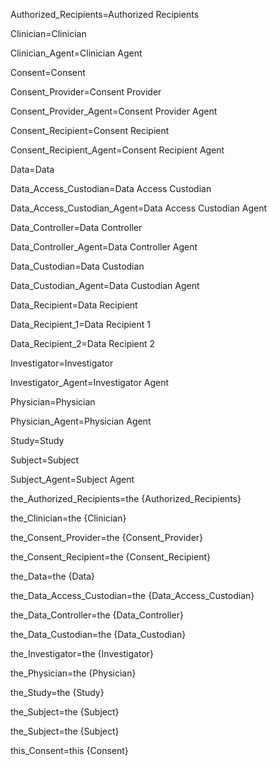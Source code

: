 Authorized_Recipients=<span class="definedterm">Authorized Recipients</span>

Clinician=<span class="definedterm">Clinician</span>

Clinician_Agent=<span class="definedterm">Clinician Agent</span>

Consent=<span class="definedterm">Consent</span>

Consent_Provider=<span class="definedterm">Consent Provider</span>

Consent_Provider_Agent=<span class="definedterm">Consent Provider Agent</span>

Consent_Recipient=<span class="definedterm">Consent Recipient</span>

Consent_Recipient_Agent=<span class="definedterm">Consent Recipient Agent</span>

Data=<span class="definedterm">Data</span>

Data_Access_Custodian=<span class="definedterm">Data Access Custodian</span>

Data_Access_Custodian_Agent=<span class="definedterm">Data Access Custodian Agent</span>

Data_Controller=<span class="definedterm">Data Controller</span>

Data_Controller_Agent=<span class="definedterm">Data Controller Agent</span>

Data_Custodian=<span class="definedterm">Data Custodian</span>

Data_Custodian_Agent=<span class="definedterm">Data Custodian Agent</span>

Data_Recipient=<span class="definedterm">Data Recipient</span>

Data_Recipient_1=<span class="definedterm">Data Recipient 1</span>

Data_Recipient_2=<span class="definedterm">Data Recipient 2</span>

Investigator=<span class="definedterm">Investigator</span>

Investigator_Agent=<span class="definedterm">Investigator Agent</span>

Physician=<span class="definedterm">Physician</span>

Physician_Agent=<span class="definedterm">Physician Agent</span>

Study=<span class="definedterm">Study</span>

Subject=<span class="definedterm">Subject</span>

Subject_Agent=<span class="definedterm">Subject Agent</span>

the_Authorized_Recipients=the {Authorized_Recipients}

the_Clinician=the {Clinician}

the_Consent_Provider=the {Consent_Provider}

the_Consent_Recipient=the {Consent_Recipient}

the_Data=the {Data}

the_Data_Access_Custodian=the {Data_Access_Custodian}

the_Data_Controller=the {Data_Controller}

the_Data_Custodian=the {Data_Custodian}

the_Investigator=the {Investigator}

the_Physician=the {Physician}

the_Study=the {Study}

the_Subject=the {Subject}

the_Subject=the {Subject}

this_Consent=this {Consent}